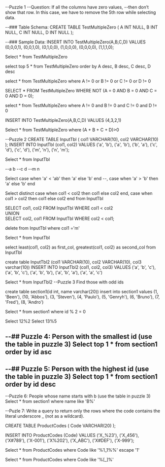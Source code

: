 
--Puzzle 1
--Question: If all the columns have zero values, 
--then don’t show that row. In this case, we have to remove the 5th row while selecting data.

--### Table Schema:
CREATE TABLE TestMultipleZero (
    A INT NULL,
    B INT NULL,
    C INT NULL,
    D INT NULL
);

--### Sample Data:
INSERT INTO TestMultipleZero(A,B,C,D)
VALUES 
    (0,0,0,1),
    (0,0,1,0),
    (0,1,0,0),
    (1,0,0,0),
    (0,0,0,0),
    (1,1,1,0);

Select * from TestMultipleZero

select top 5 * from TestMultipleZero order by A desc, B desc, C desc, D desc

select * from TestMultipleZero
where  A != 0 or B != 0 or C != 0 or D != 0

SELECT *
FROM TestMultipleZero
WHERE NOT (A = 0 AND B = 0 AND C = 0 AND D = 0);

select * from TestMultipleZero
where  A != 0 and B != 0 and C != 0 and D != 0

INSERT INTO TestMultipleZero(A,B,C,D)
VALUES 
    (4,3,2,1)

Select * from TestMultipleZero
where (A + B + C + D)>0

--Puzzle 2
CREATE TABLE InputTbl (
    col1 VARCHAR(10),
    col2 VARCHAR(10)
);
    INSERT INTO InputTbl (col1, col2) VALUES 
('a', 'b'),
('a', 'b'),
('b', 'a'),
('c', 'd'),
('c', 'd'),
('m', 'n'),
('n', 'm');

Select * from InputTbl

--a b
--c d
--m n

Select case when 'a' < 'ab' then 'a' else 'b' end  --, case when 'a' > 'b' then 'a' else 'b' end

Select distinct case when col1 < col2 then col1 else col2 end, case when col1 > col2 then col1 else col2 end
from InputTbl

SELECT col1, col2
FROM InputTbl 
WHERE col1 < col2  
UNION  
SELECT col2, col1
FROM InputTbl
WHERE col2 < col1;

delete from InputTbl
where col1 ='m'

Select * from InputTbl

select least(col1, col2) as first_col, greatest(col1, col2) as second_col from InputTbl

create table InputTbl2 (col1 VARCHAR(10),
    col2 VARCHAR(10), col3 varchar(10))
 INSERT INTO InputTbl2 (col1, col2, col3) VALUES 
('a', 'b', 'c'),
('a', 'b', 'c'),
('a', 'b', 'b'),
('a', 'b', 'a'),
('a', 'a', 'c')

Select * from InputTbl2
--Puzzle 3 Find those with odd ids

create table section1(id int, name varchar(20))
insert into section1 values (1, 'Been'),
       (10, 'Abbos'),
       (3, 'Steven'),
       (4, 'Paulo'),
       (5, 'Genryh'),
       (6, 'Bruno'),
       (7, 'Fred'),
       (8, 'Andro')

Select * from section1
where id % 2 = 0

Select 12%2
Select 13%5

--## Puzzle 4: Person with the smallest id (use the table in puzzle 3)
Select top 1 * from section1 order by id asc
---

--## Puzzle 5: Person with the highest id (use the table in puzzle 3)
Select top 1 * from section1 order by id desc
---

--Puzzle 6: People whose name starts with b (use the table in puzzle 3)
Select * from section1
where name like 'B%'

--Puzle 7: Write a query to return only the rows where the code contains the literal underscore _ (not as a wildcard).

CREATE TABLE ProductCodes (
    Code VARCHAR(20)
);

INSERT INTO ProductCodes (Code) VALUES
('X_%23'),
('X_456'),
('X#789'),
('X-001'),
('X%202'),
('X_ABC'),
('X#DEF'),
('X-999');

Select * from ProductCodes
where Code like '%1_1%%' escape '1'

Select * from ProductCodes
where Code like '%[_]%'
